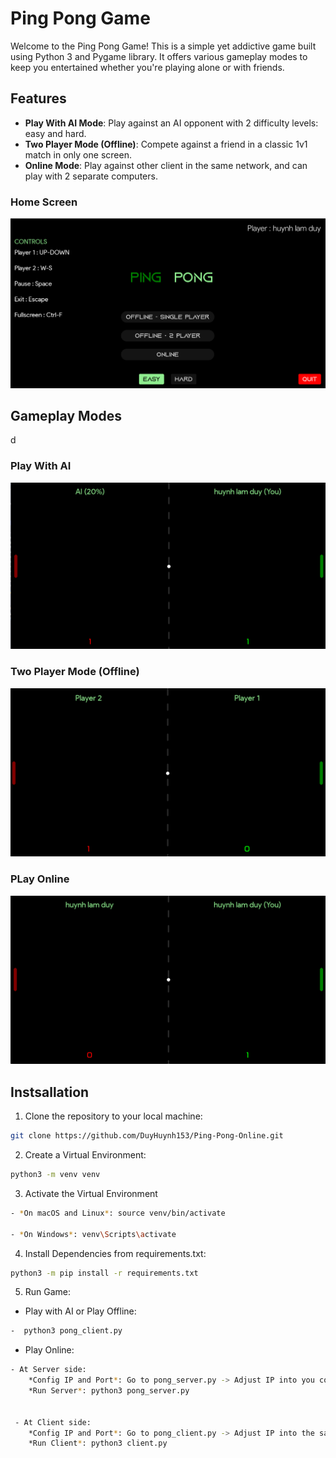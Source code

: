# Ping Pong Game

Welcome to the Ping Pong Game! 
This is a simple yet addictive game built using Python 3 and Pygame library. 
It offers various gameplay modes to keep you entertained whether you're playing alone or with friends.

## Features

- **Play With AI Mode**: Play against an AI opponent with 2 difficulty levels: easy and hard.
- **Two Player Mode (Offline)**: Compete against a friend in a classic 1v1 match in only one screen.
- **Online Mode**: Play against other client in the same network, and can play with 2 separate computers.

### Home Screen
![HomeScreen](res/images/home_screen.png)

## Gameplay Modes
d
### Play With AI
![Play With AI](res/images/play_with_ai.png)

### Two Player Mode (Offline)
![Two Player Offline](res/images/play_offline_2_player.png)

### PLay Online 
![Online Mode](res/images/play_online.png)

## Instsallation

1. Clone the repository to your local machine:
```bash
git clone https://github.com/DuyHuynh153/Ping-Pong-Online.git

```
2. Create a Virtual Environment:
```bash
python3 -m venv venv
```
3. Activate the Virtual Environment

```bash
- *On macOS and Linux*: source venv/bin/activate

- *On Windows*: venv\Scripts\activate

```
4. Install Dependencies from requirements.txt:
```bash
python3 -m pip install -r requirements.txt
```
5. Run Game:
- Play with AI or Play Offline:
   
```bash
-  python3 pong_client.py
```

- Play Online:
  
```bash
- At Server side:
    *Config IP and Port*: Go to pong_server.py -> Adjust IP into you computer IP or your Network IP
    *Run Server*: python3 pong_server.py


 - At Client side:
    *Config IP and Port*: Go to pong_client.py -> Adjust IP into the same IP as server IP
    *Run Client*: python3 client.py
```

